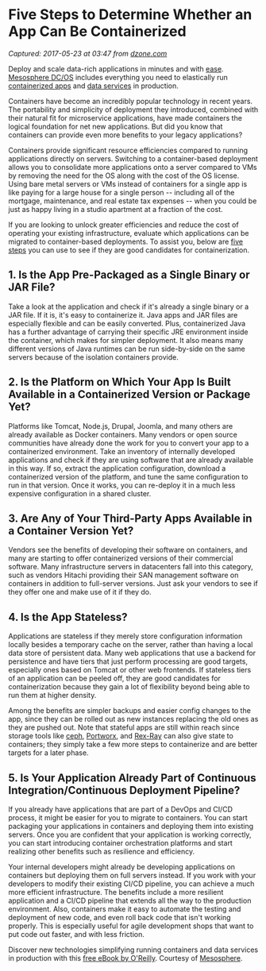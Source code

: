 # Five Steps to Determine Whether an App Can Be Containerized

_Captured: 2017-05-23 at 03:47 from [dzone.com](https://dzone.com/articles/five-steps-to-determine-whether-an-app-can-be-containerized?edition=299094&utm_source=Daily%20Digest&utm_medium=email&utm_campaign=dd%202017-05-22)_

Deploy and scale data-rich applications in minutes and with [ease](https://dzone.com/go?i=207139&u=https%3A%2F%2Fmesosphere.com%2Fproduct%2F%3Futm_source%3Ddzone%26utm_medium%3Dcloud%26utm_term%3Dpre-article%26utm_content%3D1003). [Mesosphere DC/OS](https://dzone.com/go?i=207139&u=https%3A%2F%2Fmesosphere.com%2Fproduct%2F%3Futm_source%3Ddzone%26utm_medium%3Dcloud%26utm_term%3Dpre-article%26utm_content%3D1003%2522) includes everything you need to elastically run [containerized apps](https://dzone.com/go?i=207139&u=https%3A%2F%2Fmesosphere.com%2Fsolutions%2Fcontainer-orchestration%2F%3Futm_source%3Ddzone%26utm_medium%3Dcloud%26utm_term%3Dpre-article%26utm_content%3D1003) and [data services](https://dzone.com/go?i=207139&u=https%3A%2F%2Fmesosphere.com%2Fsolutions%2Fdata%2F%3Futm_source%3Ddzone%26utm_medium%3Dcloud%26utm_term%3Dpre-article%26utm_content%3D1003) in production.

Containers have become an incredibly popular technology in recent years. The portability and simplicity of deployment they introduced, combined with their natural fit for microservice applications, have made containers the logical foundation for net new applications. But did you know that containers can provide even more benefits to your legacy applications?

Containers provide significant resource efficiencies compared to running applications directly on servers. Switching to a container-based deployment allows you to consolidate more applications onto a server compared to VMs by removing the need for the OS along with the cost of the OS license. Using bare metal servers or VMs instead of containers for a single app is like paying for a large house for a single person -- including all of the mortgage, maintenance, and real estate tax expenses -- when you could be just as happy living in a studio apartment at a fraction of the cost.

If you are looking to unlock greater efficiencies and reduce the cost of operating your existing infrastructure, evaluate which applications can be migrated to container-based deployments. To assist you, below are [five steps](https://mesosphere.com/blog/2017/04/17/five-steps-you-can-use-to-determine-if-an-existing-app-can-be-containerized/) you can use to see if they are good candidates for containerization.

## 1\. Is the App Pre-Packaged as a Single Binary or JAR File?

Take a look at the application and check if it's already a single binary or a JAR file. If it is, it's easy to containerize it. Java apps and JAR files are especially flexible and can be easily converted. Plus, containerized Java has a further advantage of carrying their specific JRE environment inside the container, which makes for simpler deployment. It also means many different versions of Java runtimes can be run side-by-side on the same servers because of the isolation containers provide.

## 2\. Is the Platform on Which Your App Is Built Available in a Containerized Version or Package Yet?

Platforms like Tomcat, Node.js, Drupal, Joomla, and many others are already available as Docker containers. Many vendors or open source communities have already done the work for you to convert your app to a containerized environment. Take an inventory of internally developed applications and check if they are using software that are already available in this way. If so, extract the application configuration, download a containerized version of the platform, and tune the same configuration to run in that version. Once it works, you can re-deploy it in a much less expensive configuration in a shared cluster.

## 3\. Are Any of Your Third-Party Apps Available in a Container Version Yet?

Vendors see the benefits of developing their software on containers, and many are starting to offer containerized versions of their commercial software. Many infrastructure servers in datacenters fall into this category, such as vendors Hitachi providing their SAN management software on containers in addition to full-server versions. Just ask your vendors to see if they offer one and make use of it if they do.

## 4\. Is the App Stateless?

Applications are stateless if they merely store configuration information locally besides a temporary cache on the server, rather than having a local data store of persistent data. Many web applications that use a backend for persistence and have tiers that just perform processing are good targets, especially ones based on Tomcat or other web frontends. If stateless tiers of an application can be peeled off, they are good candidates for containerization because they gain a lot of flexibility beyond being able to run them at higher density.

Among the benefits are simpler backups and easier config changes to the app, since they can be rolled out as new instances replacing the old ones as they are pushed out. Note that stateful apps are still within reach since storage tools like [ceph](http://ceph.com/), [Portworx](https://portworx.com/), and [Rex-Ray](https://github.com/codedellemc/rexray) can also give state to containers; they simply take a few more steps to containerize and are better targets for a later phase.

## 5\. Is Your Application Already Part of Continuous Integration/Continuous Deployment Pipeline?

If you already have applications that are part of a DevOps and CI/CD process, it might be easier for you to migrate to containers. You can start packaging your applications in containers and deploying them into existing servers. Once you are confident that your application is working correctly, you can start introducing container orchestration platforms and start realizing other benefits such as resilience and efficiency.

Your internal developers might already be developing applications on containers but deploying them on full servers instead. If you work with your developers to modify their existing CI/CD pipeline, you can achieve a much more efficient infrastructure. The benefits include a more resilient application and a CI/CD pipeline that extends all the way to the production environment. Also, containers make it easy to automate the testing and deployment of new code, and even roll back code that isn't working properly. This is especially useful for agile development shops that want to put code out faster, and with less friction.

Discover new technologies simplifying running containers and data services in production with this [free eBook by O'Reilly](https://dzone.com/go?i=213224&u=https%3A%2F%2Fmesosphere.com%2Fresources%2Fguide-build-run-modern-data-driven-apps%2F%3Futm_source%3Ddzone%26utm_medium%3Dcloud%26utm_campaign%3Dmodern_data_driven_apps%26utm_term%3Dpost-article%26utm_content%3D2004). Courtesy of [Mesosphere](https://dzone.com/go?i=213224&u=https%3A%2F%2Fmesosphere.com%2F%3Futm_source%3Ddzone%26utm_medium%3Dcloud%26utm_term%3Dpost-article%26utm_content%3D2004).
